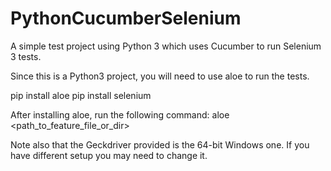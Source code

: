 # PythonCucumberSelenium
A simple test project using Python 3 which uses Cucumber to run Selenium 3 tests.

Since this is a Python3 project, you will need to use aloe to run the tests.

pip install aloe
pip install selenium

After installing aloe, run the following command:
aloe <path_to_feature_file_or_dir>

Note also that the Geckdriver provided is the 64-bit Windows one. If you have different setup you may need to change it.
